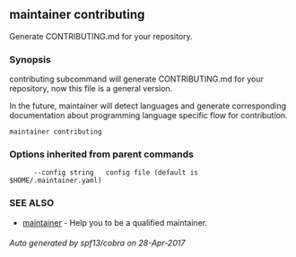 ## maintainer contributing

Generate CONTRIBUTING.md for your repository.

### Synopsis


contributing subcommand will generate CONTRIBUTING.md for your repository, now
this file is a general version.

In the future, maintainer will detect languages and generate corresponding
documentation about programming language specific flow for contribution.

```
maintainer contributing
```

### Options inherited from parent commands

```
      --config string   config file (default is $HOME/.maintainer.yaml)
```

### SEE ALSO
* [maintainer](maintainer.md)	 - Help you to be a qualified maintainer.

###### Auto generated by spf13/cobra on 28-Apr-2017
